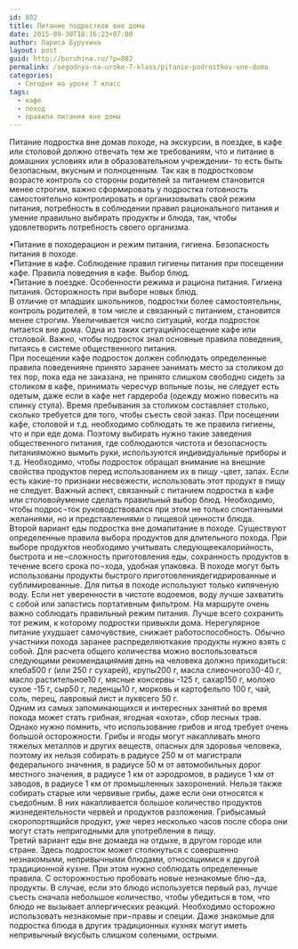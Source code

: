 ```yaml
---
id: 802
title: Питание подростков вне дома
date: 2015-09-30T18:16:23+07:00
author: Лариса Бурухина
layout: post
guid: http://buruhina.ru/?p=802
permalink: /segodnya-na-uroke-7-klass/pitanie-podrostkov-vne-doma
categories:
  - Сегодня на уроке 7 класс
tags:
  - кафе
  - поход
  - правила питания вне дома
---
```

Питание подростка вне домав походе, на экскурсии, в поездке, в кафе или столовой должно отвечать тем же требованиям, что и питание в домашних условиях или в образовательном учреждении- то есть быть безопасным, вкусным и полноценным. Так как в подростковом возрасте контроль со стороны родителей за питанием становится менее строгим, важно сформировать у подростка готовность самостоятельно контролировать и организовывать свой режим питания, потребность в соблюдении правил рационального питания и умение правильно выбирать продукты и блюда, так, чтобы удовлетворить потребность своего организма.  
<!--more-->

•Питание в походерацион и режим питания, гигиена. Безопасность питания в походе.  
•Питание в кафе. Соблюдение правил гигиены питания при посещении кафе. Правила поведения в кафе. Выбор блюд.  
•Питание в поездке. Особенности режима и рациона питания. Гигиена питания. Осторожность при выборе новых блюд.  
В отличие от младших школьников, подростки более самостоятельны, контроль родителей, в том числе и связанный с питанием, становится менее строгим. Увеличивается число ситуаций, когда подросток питается вне дома. Одна из таких ситуацийпосещение кафе или столовой. Важно, чтобы подросток знал основные правила поведения, питаясь в системе общественного питания.  
При посещении кафе подросток должен соблюдать определенные правила поведенияне принято заранее занимать место за столиком до тех пор, пока еда не заказана, не принято слишком свободно сидеть за столиком в кафе, принимать чересчур вольные позы, не следует есть одетым, даже если в кафе нет гардероба (одежду можно повесить на спинку стула). Время пребывания за столиком составляет столько, сколько требуется для того, чтобы съесть свой заказ. При посещении кафе, столовой и т.д. необходимо соблюдать те же правила гигиены, что и при еде дома. Поэтому выбирать нужно такие заведения общественного питания, где соблюдаются чистота и безопасность питанияможно вымыть руки, используются индивидуальные приборы и т.д. Необходимо, чтобы подросток обращал внимание на внешние свойства продуктов перед использованием их в пищу -цвет, запах. Если есть какие-то признаки несвежести, использовать этот продукт в пищу не следует. Важный аспект, связанный с питанием подростка в кафе или столовойумение сделать правильный выбор блюд. Необходимо, чтобы подрос¬ток руководствовался при этом не только спонтанными желаниями, но и представлениями о пищевой ценности блюда.  
Второй вариант еды подростка вне домапитание в походе. Существуют определенные правила выбора продуктов для длительного похода. При выборе продуктов необходимо учитывать следующеекалорийность, быстрота и не¬сложность приготовления еды, сохранность продуктов в течение всего срока по¬хода, удобная упаковка. В походе могут быть использованы продукты быстрого приготовлениядегидрированные и сублимированные. Для питья в походе используют только кипяченую воду. Если нет уверенности в чистоте водоемов, воду лучше захватить с собой или запастись портативным фильтром. На маршруте очень важно соблюдать правильный режим питания. Лучше всего сохранить тот режим, к которому подростки привыкли дома. Нерегулярное питание ухудшает самочувствие, снижает работоспособность. Обычно участники похода заранее распределяюткакие продукты нужно взять с собой. Для расчета общего количества можно воспользоваться следующими рекомендациямив день на человека должно приходиться: хлеба500 г (или 250 г сухарей), крупы200 г, масла сливочного30-40 г, масло растительное10 г, мясные консервы -125 г, сахар150 г, молоко сухое -15 г, сыр50 г, леденцы10 г, морковь и картофельпо 100 г, чай, соль, перец, лавровый лист и луквсего 50 г.  
Одним из самых запоминающихся и интересных занятий во время похода может стать грибная, ягодная «охота», сбор лесных трав. Однако нужно помнить, что использование грибов и ягод требует очень большой осторожности. Грибы и ягоды могут накапливать много тяжелых металлов и других веществ, опасных для здоровья человека, поэтому их нельзя собирать в радиусе 250 м от магистрали федерального значения, в радиусе 50 м от автомобильных дорог местного значения, в радиусе 1 км от аэродромов, в радиусе 1 км от заводов, в радиусе 1 км от промышленных захоронений. Нельзя также собирать старые или червивые грибы, даже если они относятся к съедобным. В них накапливается большое количество продуктов жизнедеятельности червей и продуктов разложения. Грибысамый скоропортящийся продукт, уже через несколько часов после сбора они могут стать непригодными для употребления в пищу.  
Третий вариант еды вне домаеда на отдыхе, в другом городе или стране. Здесь подросток может столкнуться с совершенно незнакомыми, непривычными блюдами, относящимися к другой традиционной кухне. При этом нужно соблюдать определенные правила. С осторожностью пробовать новые незнакомые блю¬да, продукты. В случае, если это блюдо используется первый раз, лучше съесть сначала небольшое количество, чтобы убедиться в том, что блюдо не вызывает аллергических реакций. Необходимо осторожно использовать незнакомые при¬правы и специи. Даже знакомые для подростка блюда в других традиционных кухнях могут иметь непривычный вкусбыть слишком солеными, острыми.